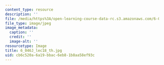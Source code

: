 ```yaml
---
content_type: resource
description: ''
file: /media/https%3A/open-learning-course-data-rc.s3.amazonaws.com/6-046j-introduction-to-algorithms-sma-5503-fall-2005/cb6c520a6a19bbac6eb81b8aa58ef93c_6_046J_lec18_th.jpg
file_type: image/jpeg
image_metadata:
  caption: ''
  credit: ''
  image-alt: ''
resourcetype: Image
title: 6_046J_lec18_th.jpg
uid: cb6c520a-6a19-bbac-6eb8-1b8aa58ef93c
---
```


